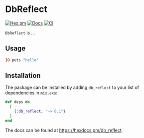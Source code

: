 # DbReflect

[![Hex.pm](https://img.shields.io/hexpm/v/db_reflect.svg)](https://hex.pm/packages/db_reflect)
[![Docs](https://img.shields.io/badge/hexdocs-docs-8e7ce6.svg)](https://hexdocs.pm/db_reflect)
[![CI](https://github.com/maxohq/db_reflect/actions/workflows/ci.yml/badge.svg)](https://github.com/maxohq/db_reflect/actions/workflows/ci.yml)

`DbReflect` is ...

## Usage

```elixir
IO.puts "hello"
```

## Installation

The package can be installed by adding `db_reflect` to your list of dependencies in `mix.exs`:

```elixir
def deps do
  [
    {:db_reflect, "~> 0.1"}
  ]
end
```

The docs can be found at <https://hexdocs.pm/db_reflect>.

